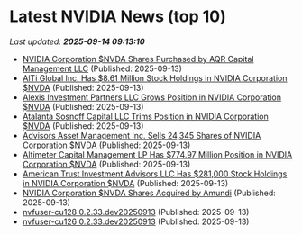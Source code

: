 # Latest NVIDIA News (top 10)
_Last updated: **2025-09-14 09:13:10**_

- [NVIDIA Corporation $NVDA Shares Purchased by AQR Capital Management LLC](https://www.etfdailynews.com/2025/09/13/nvidia-corporation-nvda-shares-purchased-by-aqr-capital-management-llc/) (Published: 2025-09-13)
- [AlTi Global Inc. Has $8.61 Million Stock Holdings in NVIDIA Corporation $NVDA](https://www.etfdailynews.com/2025/09/13/alti-global-inc-has-8-61-million-stock-holdings-in-nvidia-corporation-nvda/) (Published: 2025-09-13)
- [Alexis Investment Partners LLC Grows Position in NVIDIA Corporation $NVDA](https://www.etfdailynews.com/2025/09/13/alexis-investment-partners-llc-grows-position-in-nvidia-corporation-nvda/) (Published: 2025-09-13)
- [Atalanta Sosnoff Capital LLC Trims Position in NVIDIA Corporation $NVDA](https://www.etfdailynews.com/2025/09/13/atalanta-sosnoff-capital-llc-trims-position-in-nvidia-corporation-nvda/) (Published: 2025-09-13)
- [Advisors Asset Management Inc. Sells 24,345 Shares of NVIDIA Corporation $NVDA](https://www.etfdailynews.com/2025/09/13/advisors-asset-management-inc-sells-24345-shares-of-nvidia-corporation-nvda/) (Published: 2025-09-13)
- [Altimeter Capital Management LP Has $774.97 Million Position in NVIDIA Corporation $NVDA](https://www.etfdailynews.com/2025/09/13/altimeter-capital-management-lp-has-774-97-million-position-in-nvidia-corporation-nvda/) (Published: 2025-09-13)
- [American Trust Investment Advisors LLC Has $281,000 Stock Holdings in NVIDIA Corporation $NVDA](https://www.etfdailynews.com/2025/09/13/american-trust-investment-advisors-llc-has-281000-stock-holdings-in-nvidia-corporation-nvda/) (Published: 2025-09-13)
- [NVIDIA Corporation $NVDA Shares Acquired by Amundi](https://www.etfdailynews.com/2025/09/13/nvidia-corporation-nvda-shares-acquired-by-amundi/) (Published: 2025-09-13)
- [nvfuser-cu128 0.2.33.dev20250913](https://pypi.org/project/nvfuser-cu128/0.2.33.dev20250913/) (Published: 2025-09-13)
- [nvfuser-cu126 0.2.33.dev20250913](https://pypi.org/project/nvfuser-cu126/0.2.33.dev20250913/) (Published: 2025-09-13)
